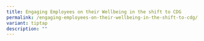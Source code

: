 ```yaml
---
title: Engaging Employees on their Wellbeing in the shift to CDG
permalink: /engaging-employees-on-their-wellbeing-in-the-shift-to-cdg/
variant: tiptap
description: ""
---
```

